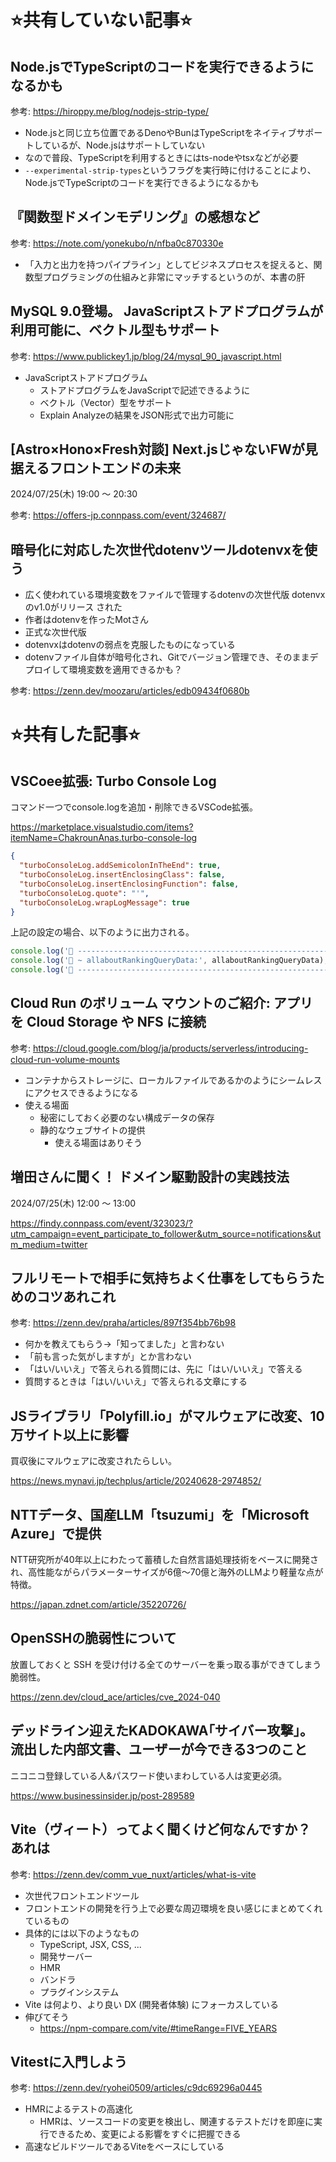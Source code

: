 # ⭐️共有していない記事⭐️

## Node.jsでTypeScriptのコードを実行できるようになるかも

参考: https://hiroppy.me/blog/nodejs-strip-type/

- Node.jsと同じ立ち位置であるDenoやBunはTypeScriptをネイティブサポートしているが、Node.jsはサポートしていない
- なので普段、TypeScriptを利用するときにはts-nodeやtsxなどが必要
- `--experimental-strip-types`というフラグを実行時に付けることにより、Node.jsでTypeScriptのコードを実行できるようになるかも

## 『関数型ドメインモデリング』の感想など

参考: https://note.com/yonekubo/n/nfba0c870330e

- 「入力と出力を持つパイプライン」としてビジネスプロセスを捉えると、関数型プログラミングの仕組みと非常にマッチするというのが、本書の肝

## MySQL 9.0登場。 JavaScriptストアドプログラムが利用可能に、ベクトル型もサポート

参考: https://www.publickey1.jp/blog/24/mysql_90_javascript.html

- JavaScriptストアドプログラム
  - ストアドプログラムをJavaScriptで記述できるように
  - ベクトル（Vector）型をサポート
  - Explain Analyzeの結果をJSON形式で出力可能に

## [Astro×Hono×Fresh対談] Next.jsじゃないFWが見据えるフロントエンドの未来

2024/07/25(木)
19:00 〜 20:30

参考: https://offers-jp.connpass.com/event/324687/

## 暗号化に対応した次世代dotenvツールdotenvxを使う

- 広く使われている環境変数をファイルで管理するdotenvの次世代版 dotenvxのv1.0がリリース された
- 作者はdotenvを作ったMotさん
- 正式な次世代版
- dotenvxはdotenvの弱点を克服したものになっている
- dotenvファイル自体が暗号化され、Gitでバージョン管理でき、そのままデプロイして環境変数を適用できるかも？

参考: https://zenn.dev/moozaru/articles/edb09434f0680b

# ⭐️共有した記事⭐️

## VSCoee拡張: Turbo Console Log

コマンド一つでconsole.logを追加・削除できるVSCode拡張。

https://marketplace.visualstudio.com/items?itemName=ChakrounAnas.turbo-console-log

```json
{
  "turboConsoleLog.addSemicolonInTheEnd": true,
  "turboConsoleLog.insertEnclosingClass": false,
  "turboConsoleLog.insertEnclosingFunction": false,
  "turboConsoleLog.quote": "'",
  "turboConsoleLog.wrapLogMessage": true
}
```

上記の設定の場合、以下のように出力される。

```ts
console.log('🚀 --------------------------------------------------------🚀');
console.log('🚀 ~ allaboutRankingQueryData:', allaboutRankingQueryData);
console.log('🚀 --------------------------------------------------------🚀');
```

## Cloud Run のボリューム マウントのご紹介: アプリを Cloud Storage や NFS に接続

参考: https://cloud.google.com/blog/ja/products/serverless/introducing-cloud-run-volume-mounts

- コンテナからストレージに、ローカルファイルであるかのようにシームレスにアクセスできるようになる
- 使える場面
  - 秘密にしておく必要のない構成データの保存
  - 静的なウェブサイトの提供
    - 使える場面はありそう

## 増田さんに聞く！ ドメイン駆動設計の実践技法

2024/07/25(木)
12:00 〜 13:00

https://findy.connpass.com/event/323023/?utm_campaign=event_participate_to_follower&utm_source=notifications&utm_medium=twitter

## フルリモートで相手に気持ちよく仕事をしてもらうためのコツあれこれ

参考: https://zenn.dev/praha/articles/897f354bb76b98

- 何かを教えてもらう→「知ってました」と言わない
- 「前も言った気がしますが」とか言わない
- 「はい/いいえ」で答えられる質問には、先に「はい/いいえ」で答える
- 質問するときは「はい/いいえ」で答えられる文章にする

## JSライブラリ「Polyfill.io」がマルウェアに改変、10万サイト以上に影響

買収後にマルウェアに改変されたらしい。

https://news.mynavi.jp/techplus/article/20240628-2974852/

## NTTデータ、国産LLM「tsuzumi」を「Microsoft Azure」で提供

NTT研究所が40年以上にわたって蓄積した自然言語処理技術をベースに開発され、高性能ながらパラメーターサイズが6億～70億と海外のLLMより軽量な点が特徴。

https://japan.zdnet.com/article/35220726/

## OpenSSHの脆弱性について

放置しておくと SSH を受け付ける全てのサーバーを乗っ取る事ができてしまう脆弱性。

https://zenn.dev/cloud_ace/articles/cve_2024-040

## デッドライン迎えたKADOKAWA｢サイバー攻撃｣。流出した内部文書、ユーザーが今できる3つのこと

ニコニコ登録している人&パスワード使いまわしている人は変更必須。

https://www.businessinsider.jp/post-289589

## Vite（ヴィート）ってよく聞くけど何なんですか？ あれは

参考: https://zenn.dev/comm_vue_nuxt/articles/what-is-vite

- 次世代フロントエンドツール
- フロントエンドの開発を行う上で必要な周辺環境を良い感じにまとめてくれているもの
- 具体的には以下のようなもの
  - TypeScript, JSX, CSS, ...
  - 開発サーバー
  - HMR
  - バンドラ
  - プラグインシステム
- Vite は何より、より良い DX (開発者体験) にフォーカスしている
- 伸びてそう
  - https://npm-compare.com/vite/#timeRange=FIVE_YEARS

## Vitestに入門しよう

参考: https://zenn.dev/ryohei0509/articles/c9dc69296a0445

- HMRによるテストの高速化
  - HMRは、ソースコードの変更を検出し、関連するテストだけを即座に実行できるため、変更による影響をすぐに把握できる
- 高速なビルドツールであるViteをベースにしている
